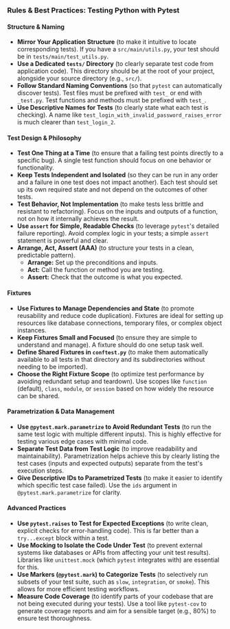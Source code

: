 ### Rules & Best Practices: Testing Python with Pytest

#### **Structure & Naming**
*   **Mirror Your Application Structure** (to make it intuitive to locate corresponding tests). If you have a `src/main/utils.py`, your test should be in `tests/main/test_utils.py`.
*   **Use a Dedicated `tests/` Directory** (to clearly separate test code from application code). This directory should be at the root of your project, alongside your source directory (e.g., `src/`).
*   **Follow Standard Naming Conventions** (so that `pytest` can automatically discover tests). Test files must be prefixed with `test_` or end with `_test.py`. Test functions and methods must be prefixed with `test_`.
*   **Use Descriptive Names for Tests** (to clearly state what each test is checking). A name like `test_login_with_invalid_password_raises_error` is much clearer than `test_login_2`.

#### **Test Design & Philosophy**
*   **Test One Thing at a Time** (to ensure that a failing test points directly to a specific bug). A single test function should focus on one behavior or functionality.
*   **Keep Tests Independent and Isolated** (so they can be run in any order and a failure in one test does not impact another). Each test should set up its own required state and not depend on the outcomes of other tests.
*   **Test Behavior, Not Implementation** (to make tests less brittle and resistant to refactoring). Focus on the inputs and outputs of a function, not on how it internally achieves the result.
*   **Use `assert` for Simple, Readable Checks** (to leverage `pytest`'s detailed failure reporting). Avoid complex logic in your tests; a simple `assert` statement is powerful and clear.
*   **Arrange, Act, Assert (AAA)** (to structure your tests in a clean, predictable pattern).
    *   **Arrange:** Set up the preconditions and inputs.
    *   **Act:** Call the function or method you are testing.
    *   **Assert:** Check that the outcome is what you expected.

#### **Fixtures**
*   **Use Fixtures to Manage Dependencies and State** (to promote reusability and reduce code duplication). Fixtures are ideal for setting up resources like database connections, temporary files, or complex object instances.
*   **Keep Fixtures Small and Focused** (to ensure they are simple to understand and manage). A fixture should do one setup task well.
*   **Define Shared Fixtures in `conftest.py`** (to make them automatically available to all tests in that directory and its subdirectories without needing to be imported).
*   **Choose the Right Fixture Scope** (to optimize test performance by avoiding redundant setup and teardown). Use scopes like `function` (default), `class`, `module`, or `session` based on how widely the resource can be shared.

#### **Parametrization & Data Management**
*   **Use `@pytest.mark.parametrize` to Avoid Redundant Tests** (to run the same test logic with multiple different inputs). This is highly effective for testing various edge cases with minimal code.
*   **Separate Test Data from Test Logic** (to improve readability and maintainability). Parametrization helps achieve this by clearly listing the test cases (inputs and expected outputs) separate from the test's execution steps.
*   **Give Descriptive IDs to Parametrized Tests** (to make it easier to identify which specific test case failed). Use the `ids` argument in `@pytest.mark.parametrize` for clarity.

#### **Advanced Practices**
*   **Use `pytest.raises` to Test for Expected Exceptions** (to write clean, explicit checks for error-handling code). This is far better than a `try...except` block within a test.
*   **Use Mocking to Isolate the Code Under Test** (to prevent external systems like databases or APIs from affecting your unit test results). Libraries like `unittest.mock` (which `pytest` integrates with) are essential for this.
*   **Use Markers (`@pytest.mark`) to Categorize Tests** (to selectively run subsets of your test suite, such as `slow`, `integration`, or `smoke`). This allows for more efficient testing workflows.
*   **Measure Code Coverage** (to identify parts of your codebase that are not being executed during your tests). Use a tool like `pytest-cov` to generate coverage reports and aim for a sensible target (e.g., 80%) to ensure test thoroughness.